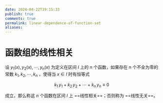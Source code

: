 ```yaml
---
date: 2024-04-22T19:15:33
publish: true
comments: true
permalink: linear-dependence-of-function-set
aliases:
---
```


# 函数组的线性相关

设 $y_1(x), y_2(x), \cdots, y_n(x)$ 为定义在区间 $I$ 上的 $n$ 个函数，如果存在 $n$ 个不全为零的常数 $k_1, k_2, \cdots, k_n$ ，使得当 $x \in I$ 时有恒等式

$$
k_1\,y_1 + k_2\,y_2 + \cdots + k_n\,y_n \equiv 0
$$

成立，那么称这 $n$ 个函数在区间 $I$ 上 ==线性相关==；否则称为 ==线性无关==。
